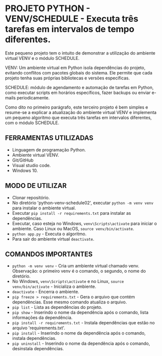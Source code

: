 # PROJETO PYTHON - VENV/SCHEDULE -  Executa três tarefas em intervalos de tempo diferentes.

Este pequeno projeto tem o intuito de demonstrar a utilização do ambiente virtual
VENV e o módulo SCHEDULE.

VENV: Um ambiente virtual em Python isola dependências do projeto, evitando conflitos com pacotes globais do sistema. Ele permite que cada projeto tenha suas próprias bibliotecas e versões específicas.

SCHEDULE: módulo de agendamento e automação de tarefas em Python, como executar scripts em horários específicos, fazer backups ou enviar e-mails periodicamente.

Como dito no primeiro parágrafo, este terceiro projeto é bem simples e resume-se a explicar a atualização do 
ambiente virtual VENV e implementa um pequeno algoritmo que executa três tarefas em intervalos diferentes, com o módulo SCHEDULE.

## FERRAMENTAS UTILIZADAS
* Linguagem de programação Python.
* Ambiente virtual VENV.
* Git/GitHub
* Visual studio code.
* Windows 10.

## MODO DE UTILIZAR
* Clonar repositório.
* No diretório 'python-venv-schedule02', executar ```python -m venv venv``` para instalar o ambiente virtual.
* Executar ```pip install -r requirements.txt``` para instalar as dependências.
* Executar, caso esteja no Windows, ```venv\Scripts\activate``` para iniciar o ambiente. Caso Linux ou MacOS, ```source venv/bin/activate```.
* ```python app.py``` - Executa o algoritmo.
* Para sair do ambiente virtual ```deactivate```.

## COMANDOS IMPORTANTES
* ```python -m venv venv``` - Cria um ambiente virtual chamado venv. Observação: o primeiro venv é o comando, o segundo, o nome do diretório.
* No Windows, ```venv\Scripts\activate``` e no Linux, ```source venv/bin/activate``` - Inicializa o ambiente.
* ```deactivate``` - Encerra o ambiente.
* ```pip freeze > requirements.txt``` - Gera o arquivo que contém dependências. Esse mesmo comando atualiza o arquivo.
* ```pip list``` - Lista as dependências do projeto.
* ```pip show``` - Inserindo o nome da dependência após o comando, lista informações da dependência.
* ```pip install -r requirements.txt``` - Instala dependências que estão no arquivo 'requirements.txt'.
* ```pip install``` - Inserindo o nome da dependência após o comando, instala dependências.
* ```pip uninstall``` - Inserindo o nome da dependência após o comando, desinstala dependências.
